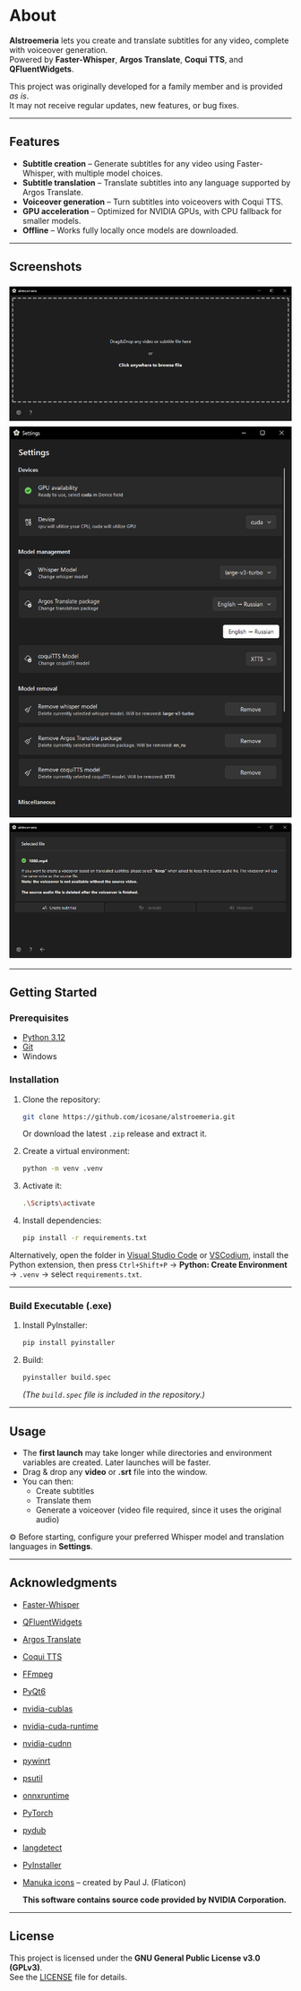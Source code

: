# About

**Alstroemeria** lets you create and translate subtitles for any video, complete with voiceover generation.  
Powered by **Faster-Whisper**, **Argos Translate**, **Coqui TTS**, and **QFluentWidgets**.

This project was originally developed for a family member and is provided *as is*.  
It may not receive regular updates, new features, or bug fixes.

---

## Features

- **Subtitle creation** – Generate subtitles for any video using Faster-Whisper, with multiple model choices.  
- **Subtitle translation** – Translate subtitles into any language supported by Argos Translate.  
- **Voiceover generation** – Turn subtitles into voiceovers with Coqui TTS.  
- **GPU acceleration** – Optimized for NVIDIA GPUs, with CPU fallback for smaller models.  
- **Offline** – Works fully locally once models are downloaded.  

---

## Screenshots

<div style="display: flex; flex-direction: column;">
    <img src="./assets/1.png" alt="UI Screenshot" style="margin: 5px 0;" />
    <img src="./assets/2.png" alt="UI Screenshot" style="margin: 5px 0;"/>
    <img src="./assets/3.png" alt="UI Screenshot" style="margin: 5px 0;"/>
</div>  

---

## Getting Started

### Prerequisites
- [Python 3.12](https://www.python.org/downloads/release/python-3129/)  
- [Git](https://git-scm.com/downloads)  
- Windows  

### Installation

1. Clone the repository:
   ```bash
   git clone https://github.com/icosane/alstroemeria.git
   ```
   Or download the latest `.zip` release and extract it.

2. Create a virtual environment:
   ```bash
   python -m venv .venv
   ```

3. Activate it:
   ```bash
   .\Scripts\activate
   ```

4. Install dependencies:
   ```bash
   pip install -r requirements.txt
   ```

Alternatively, open the folder in [Visual Studio Code](https://code.visualstudio.com/download) or [VSCodium](https://github.com/VSCodium/vscodium/releases), install the Python extension, then press `Ctrl+Shift+P` → **Python: Create Environment** → `.venv` → select `requirements.txt`.

---

### Build Executable (.exe)

1. Install PyInstaller:
   ```bash
   pip install pyinstaller
   ```
2. Build:
   ```bash
   pyinstaller build.spec
   ```
   *(The `build.spec` file is included in the repository.)*
---

## Usage

- The **first launch** may take longer while directories and environment variables are created. Later launches will be faster.  
- Drag & drop any **video** or **.srt** file into the window.  
- You can then:
  - Create subtitles  
  - Translate them  
  - Generate a voiceover (video file required, since it uses the original audio)  

⚙️ Before starting, configure your preferred Whisper model and translation languages in **Settings**.

---

## Acknowledgments

- [Faster-Whisper](https://github.com/SYSTRAN/faster-whisper)  
- [QFluentWidgets](https://github.com/zhiyiYo/PyQt-Fluent-Widgets)  
- [Argos Translate](https://github.com/argosopentech/argos-translate)  
- [Coqui TTS](https://github.com/idiap/coqui-ai-TTS)  
- [FFmpeg](https://ffmpeg.org/)  
- [PyQt6](https://pypi.org/project/PyQt6/)  
- [nvidia-cublas](https://pypi.org/project/nvidia-cublas-cu12/)  
- [nvidia-cuda-runtime](https://pypi.org/project/nvidia-cuda-runtime-cu12/)  
- [nvidia-cudnn](https://pypi.org/project/nvidia-cudnn-cu12/)  
- [pywinrt](https://github.com/pywinrt/pywinrt)  
- [psutil](https://github.com/giampaolo/psutil)  
- [onnxruntime](https://github.com/microsoft/onnxruntime)  
- [PyTorch](https://pytorch.org/)  
- [pydub](https://github.com/jiaaro/pydub)  
- [langdetect](https://github.com/Mimino666/langdetect)  
- [PyInstaller](https://pyinstaller.org/)  
- [Manuka icons](https://www.flaticon.com/free-icon/myrtus_8868385) – created by Paul J. (Flaticon)

   **This software contains source code provided by NVIDIA Corporation.**
---

## License

This project is licensed under the **GNU General Public License v3.0 (GPLv3)**.  
See the [LICENSE](./LICENSE) file for details.
